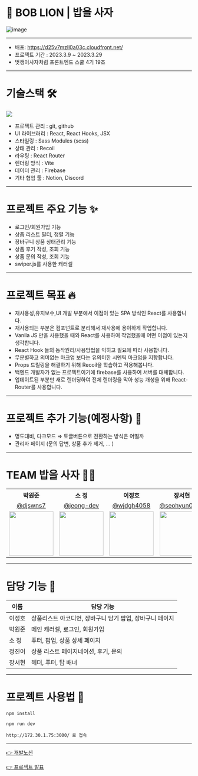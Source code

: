 # 🦁 BOB LION | 밥을 사자

![image](https://ifh.cc/g/Dw4qJo.png)

---

- 배포: https://d25v7mzll0a03c.cloudfront.net/
- 프로젝트 기간 : 2023.3.9 ~ 2023.3.29
- 멋쟁이사자처럼 프론트엔드 스쿨 4기 19조

---

# 기술스택 🛠

<p herf="https://skillicons.dev">
  <img src="https://skillicons.dev/icons?i=react,js,html,css,sass,firebase,figma,github&perline=20"/>
</p>

- 프로젝트 관리 : git, github
- UI 라이브러리 : React, React Hooks, JSX
- 스타일링 : Sass Modules (scss)
- 상태 관리 : Recoil
- 라우팅 : React Router
- 렌더링 방식 : Vite
- 데이터 관리 : Firebase
- 기타 협업 툴 : Notion, Discord

---

# 프로젝트 주요 기능 ✨

- 로그인/회원가입 기능
- 상품 리스트 필터, 정렬 기능
- 장바구니 상품 상태관리 기능
- 상품 후기 작성, 조회 기능
- 상품 문의 작성, 조회 기능
- swiper.js를 사용한 캐러셀

---

# 프로젝트 목표 🔥

- 재사용성,유지보수,UI 개발 부분에서 이점이 있는 SPA 방식인 React를 사용합니다.
- 재사용되는 부분은 컴포넌트로 분리해서 재사용에 용이하게 작업합니다.
- Vanila JS 만을 사용했을 때와 React를 사용하여 작업했을때 어떤 이점이 있는지 생각합니다.
- React Hook 들의 동작원리/사용방법을 익히고 필요에 따라 사용합니다.
- 무분별하고 의미없는 마크업 보다는 유의미한 시멘틱 마크업을 지향합니다.
- Props 드릴링을 해결하기 위해 Recoil을 학습하고 적용해봅니다.
- 백엔드 개발자가 없는 프로젝트이기에 firebase를 사용하여 서버를 대체합니다.
- 업데이트된 부분만 새로 렌더딩하여 전체 렌더링을 막아 성능 개성을 위해 React-Router를 사용합니다.

---

# 프로젝트 추가 기능(예정사항) 👊

- 명도대비, 다크모드 ⇒ 토글버튼으로 전환하는 방식은 어떨까
- 관리자 페이지 (문의 답변, 상품 추가 제거, … )

---

# TEAM 밥을 사자 🧑‍💻

<table>
  <tr>
    <th>박원준</th>
    <th>소 정</th>
    <th>이정호</th>
    <th>장서현</th>
    <th>정진이</th>
  </tr>
  <tr>
    <td align="center"><a href="https://github.com/djswns7">@djswns7</a></td>
    <td align="center"><a href="https://github.com/jeong-dev">@jeong-dev</a></td>
    <td align="center"><a href="https://github.com/wjdgh4058">@wjdgh4058</a></td>
    <td align="center"><a href="https://github.com/seohyun0620">@seohyun0620</a></td>
    <td align="center"><a href="https://github.com/luvdo0112">@luvdo0112</a></td>
  </tr>
  <tr>
    <td align="center"><img src="https://github.com/djswns7.png" width="120"></td>
    <td align="center"><img src="https://github.com/jeong-dev.png" width="120"></td>
    <td align="center"><img src="https://github.com/wjdgh4058.png" width="120"></td>
    <td align="center"><img src="https://github.com/seohyun0620.png" width="120"></td>
    <td align="center"><img src="https://github.com/luvdo0112.png" width="120"></td>
  </tr>
</table>

---

# 담당 기능 📍

| 이름   | 담당 기능                                                |
| ------ | -------------------------------------------------------- |
| 이정호 | 상품리스트 아코디언, 장바구니 담기 팝업, 장바구니 페이지 |
| 박원준 | 메인 캐러셀, 로그인, 회원가입                            |
| 소 정  | 푸터, 팝업, 상품 상세 페이지                             |
| 정진이 | 상품 리스트 페이지네이션, 후기, 문의                |
| 장서현 | 헤더, 푸터, 탑 배너                                       |

---

# 프로젝트 사용법 🚀

```
npm install
```

```
npm run dev
```

```
http://172.30.1.75:3000/ 로 접속
```

---

[👉 개발노션](https://www.notion.so/b88eabcec9c24808abd1bc5c6e9afc07)

[👉 프로젝트 발표](https://www.miricanvas.com/v/11w50vn)

